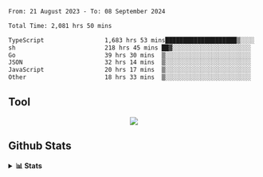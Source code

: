 <!--START_SECTION:waka-->

```txt
From: 21 August 2023 - To: 08 September 2024

Total Time: 2,081 hrs 50 mins

TypeScript                 1,683 hrs 53 mins████████████████████▒░░░░   80.88 %
sh                         218 hrs 45 mins ██▓░░░░░░░░░░░░░░░░░░░░░░   10.51 %
Go                         39 hrs 30 mins  ▒░░░░░░░░░░░░░░░░░░░░░░░░   01.90 %
JSON                       32 hrs 14 mins  ▒░░░░░░░░░░░░░░░░░░░░░░░░   01.55 %
JavaScript                 20 hrs 17 mins  ▒░░░░░░░░░░░░░░░░░░░░░░░░   00.97 %
Other                      18 hrs 33 mins  ▒░░░░░░░░░░░░░░░░░░░░░░░░   00.89 %
```

<!--END_SECTION:waka-->

## Tool
<p align="center">
  <a href="https://github.com/chaninlaw">
    <img src="https://skillicons.dev/icons?i=js,typescript,express,nodejs,react,next,postgres,mongodb,html,css,styledcomponents,tailwind,materialui,figma,git,github&perline=8" />
  </a>
</p>

## Github Stats
<details close>
  <summary><b>📊 Stats</b></summary>
  <div align = "center">
    
<picture>
  <source
    srcset="https://github-readme-stats.vercel.app/api?username=chaninlaw&show_icons=true&theme=dark"
    media="(prefers-color-scheme: dark)"
  />
  <source
    srcset="https://github-readme-stats.vercel.app/api?username=chaninlaw&show_icons=true"
    media="(prefers-color-scheme: light), (prefers-color-scheme: no-preference)"
  />
  <img src="https://github-readme-stats.vercel.app/api?username=chaninlaw&show_icons=true" />
</picture>
    
<picture>
  <source
    srcset="https://github-readme-stats.vercel.app/api/top-langs/?username=chaninlaw&layout=donut&theme=dark"
    media="(prefers-color-scheme: dark)"
  />
  <source
    srcset="https://github-readme-stats.vercel.app/api/top-langs/?username=chaninlaw&layout=donut"
    media="(prefers-color-scheme: light), (prefers-color-scheme: no-preference)"
  />
  <img src="https://github-readme-stats.vercel.app/api/top-langs/?username=chaninlaw&layout=donut" />
</picture>
    
  </div>
  
</details>

